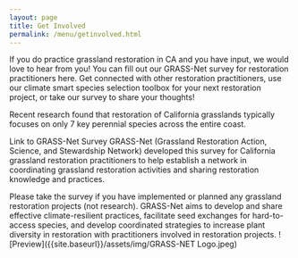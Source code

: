 ```yaml
---
layout: page
title: Get Involved
permalink: /menu/getinvolved.html
---
```


If you do practice grassland restoration in CA and you have input, we would love to hear from you! You can fill out our GRASS-Net survey for restoration practitioners here. Get connected with other restoration practitioners, use our climate smart species selection toolbox for your next restoration project, or take our survey to share your thoughts!

Recent research found that restoration of California grasslands typically focuses on only 7 key perennial species across the entire coast.

Link to GRASS-Net Survey
GRASS-Net (Grassland Restoration Action, Science, and Stewardship Network) developed this survey for California grassland restoration practitioners to help establish a network in coordinating grassland restoration activities and sharing restoration knowledge and practices.

Please take the survey if you have implemented or planned any grassland restoration projects (not research). GRASS-Net aims to develop and share effective climate-resilient practices, facilitate seed exchanges for hard-to-access species, and develop coordinated strategies to increase plant diversity in restoration with practitioners involved in restoration projects.
![Preview]({{site.baseurl}}/assets/img/GRASS-NET Logo.jpeg)
